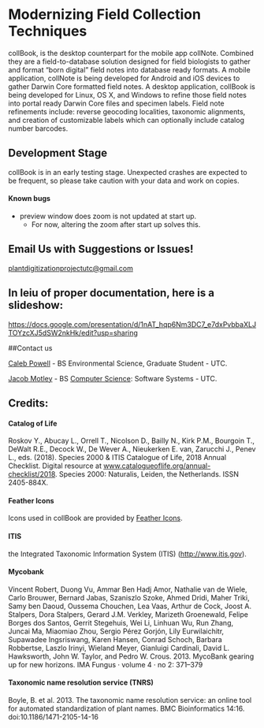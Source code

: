 # Modernizing Field Collection Techniques

collBook, is the desktop counterpart for the mobile app collNote. Combined they are a field-to-database solution designed for field biologists to gather and format “born digital” field notes into database ready formats. A mobile application, collNote is being developed for Android and iOS devices to gather Darwin Core formatted field notes. A desktop application, collBook is being developed for Linux, OS X, and Windows to refine those field notes into portal ready Darwin Core files and specimen labels. Field note refinements include: reverse geocoding localities, taxonomic alignments, and creation of customizable labels which can optionally include catalog number barcodes.

## Development Stage

collBook is in an early testing stage. Unexpected crashes are expected to be frequent, so please take caution with your data and work on copies.

#### Known bugs
- preview window does zoom is not updated at start up.
  - For now, altering the zoom after start up solves this.

## Email Us with Suggestions or Issues!

plantdigitizationprojectutc@gmail.com

## In leiu of proper documentation, here is a slideshow:
https://docs.google.com/presentation/d/1nAT_hqp6Nm3DC7_e7dxPvbbaXLJTOYzcXJ5dSW2nkHk/edit?usp=sharing

##Contact us

[Caleb Powell](https://github.com/CapPow) - BS Environmental Science, Graduate Student - UTC.

[Jacob Motley](https://www.linkedin.com/in/jacob-motley-b627a1152) - BS [Computer Science](https://github.com/j-h-m): Software Systems - UTC.

## Credits:

#### Catalog of Life
Roskov Y., Abucay L., Orrell T., Nicolson D., Bailly N., Kirk P.M., Bourgoin T., DeWalt R.E., Decock W., De Wever A., Nieukerken E. van, Zarucchi J., Penev L., eds. (2018). Species 2000 & ITIS Catalogue of Life, 2018 Annual Checklist. Digital resource at www.catalogueoflife.org/annual-checklist/2018. Species 2000: Naturalis, Leiden, the Netherlands. ISSN 2405-884X.

#### Feather Icons
Icons used in collBook are provided by [Feather Icons](https://github.com/feathericons/feather).

#### ITIS
the Integrated Taxonomic Information System (ITIS) (http://www.itis.gov).

#### Mycobank
Vincent Robert, Duong Vu, Ammar Ben Hadj Amor, Nathalie van de Wiele, Carlo Brouwer, Bernard Jabas, Szaniszlo Szoke, Ahmed Dridi, Maher Triki, Samy ben Daoud, Oussema Chouchen, Lea Vaas, Arthur de Cock, Joost A. Stalpers, Dora Stalpers, Gerard J.M. Verkley, Marizeth Groenewald, Felipe Borges dos Santos, Gerrit Stegehuis, Wei Li, Linhuan Wu, Run Zhang, Juncai Ma, Miaomiao Zhou, Sergio Pérez Gorjón, Lily Eurwilaichitr, Supawadee Ingsriswang, Karen Hansen, Conrad Schoch, Barbara Robbertse, Laszlo Irinyi, Wieland Meyer, Gianluigi Cardinali, David L. Hawksworth, John W. Taylor, and Pedro W. Crous. 2013. MycoBank gearing up for new horizons. IMA Fungus · volume 4 · no 2: 371–379 

#### Taxonomic name resolution service (TNRS)
Boyle, B. et al. 2013. The taxonomic name resolution service: an online tool for automated standardization of plant names. BMC Bioinformatics 14:16. doi:10.1186/1471-2105-14-16
